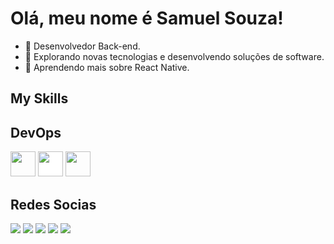<!--
**samuellsouza/samuellsouza** is a ✨ _special_ ✨ repository because its `README.md` (this file) appears on your GitHub profile.

Here are some ideas to get you started:

- 🔭 I’m currently working on ...
- 🌱 I’m currently learning ...
- 👯 I’m looking to collaborate on ...
- 🤔 I’m looking for help with ...
- 💬 Ask me about ...
- 📫 How to reach me: ...
- 😄 Pronouns: ...
- ⚡ Fun fact: ...
-->

# **Olá, meu nome é Samuel Souza!**

- 🏬  Desenvolvedor Back-end.
- 🔭   Explorando novas tecnologias e desenvolvendo soluções de software.
- 🌱   Aprendendo mais sobre React Native.

## My Skills

## DevOps
<div>
          <img src="https://cdn.jsdelivr.net/gh/devicons/devicon@latest/icons/git/git-original.svg" width="40" height="40"/>
          <img src="https://cdn.jsdelivr.net/gh/devicons/devicon@latest/icons/github/github-original.svg" style="background-color: white;" width="40" height="40" />
          <img src="https://cdn.jsdelivr.net/gh/devicons/devicon@latest/icons/docker/docker-plain.svg" width="40" height="40"/>

                    
</div>

## Redes Socias
<div>
<a href="https://www.youtube.com/seu-canal-youtube-aqui" target="_blank"><img loading="lazy" src="https://img.shields.io/badge/YouTube-FF0000?style=for-the-badge&logo=youtube&logoColor=white" target="_blank"></a>
<a href="https://instagram.com/seu-usuário-instagram-aqui" target="_blank"><img loading="lazy" src="https://img.shields.io/badge/-Instagram-%23E4405F?style=for-the-badge&logo=instagram&logoColor=white" target="_blank"></a>
<a href="https://www.twitch.tv/seu-usuário-aqui" target="_blank"><img loading="lazy" src="https://img.shields.io/badge/Twitch-9146FF?style=for-the-badge&logo=twitch&logoColor=white" target="_blank"></a>
<a href = "mailto:contato@seu-usuário-aqui"><img loading="lazy" src="https://img.shields.io/badge/Gmail-D14836?style=for-the-badge&logo=gmail&logoColor=white" target="_blank"></a>
<a href="https://www.linkedin.com/in/seu-usuário-linkedln-aqui" target="_blank"><img loading="lazy" src="https://img.shields.io/badge/-LinkedIn-%230077B5?style=for-the-badge&logo=linkedin&logoColor=white" target="_blank"></a>   
</div>
          
